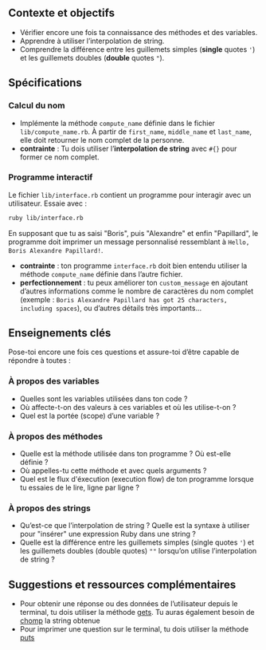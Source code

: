 ## Contexte et objectifs

- Vérifier encore une fois ta connaissance des méthodes et des variables.
- Apprendre à utiliser l’interpolation de string.
- Comprendre la différence entre les guillemets simples (**single** quotes `'`) et les guillemets doubles (**double** quotes `"`).

## Spécifications

### Calcul du nom

- Implémente la méthode `compute_name` définie dans le fichier `lib/compute_name.rb`. À partir de `first_name`, `middle_name` et `last_name`, elle doit retourner le nom complet de la personne.
- **contrainte** : Tu dois utiliser l’**interpolation de string** avec `#{}` pour former ce nom complet.

### Programme interactif

Le fichier `lib/interface.rb` contient un programme pour interagir avec un utilisateur. Essaie avec :

```bash
ruby lib/interface.rb
```

En supposant que tu as saisi "Boris", puis "Alexandre" et enfin "Papillard", le programme doit imprimer un message personnalisé ressemblant à `Hello, Boris Alexandre Papillard!`.

- **contrainte** : ton programme `interface.rb` doit bien entendu utiliser la méthode `compute_name` définie dans l’autre fichier.
- **perfectionnement** : tu peux améliorer ton `custom_message` en ajoutant d’autres informations comme le nombre de caractères du nom complet (exemple : `Boris Alexandre Papillard has got 25 characters, including spaces`), ou d’autres détails très importants…

## Enseignements clés

Pose-toi encore une fois ces questions et assure-toi d’être capable de répondre à toutes :

### À propos des variables

- Quelles sont les variables utilisées dans ton code ?
- Où affecte-t-on des valeurs à ces variables et où les utilise-t-on ?
- Quel est la portée (scope) d’une variable ?

### À propos des méthodes

- Quelle est la méthode utilisée dans ton programme ? Où est-elle définie ?
- Où appelles-tu cette méthode et avec quels arguments ?
- Quel est le flux d'éxecution (execution flow) de ton programme lorsque tu essaies de le lire, ligne par ligne ?

### À propos des strings

- Qu’est-ce que l’interpolation de string ? Quelle est la syntaxe à utiliser pour "insérer" une expression Ruby dans une string ?
- Quelle est la différence entre les guillemets simples (single quotes `'`) et les guillemets doubles (double quotes) `""` lorsqu’on utilise l’interpolation de string ?

## Suggestions et ressources complémentaires

- Pour obtenir une réponse ou des données de l’utilisateur depuis le terminal, tu dois utiliser la méthode [gets](http://www.ruby-doc.org/docs/Tutorial/part_02/user_input.html). Tu auras également besoin de [chomp](https://ruby-doc.org/core-3.1.2/String.html#method-i-chomp) la string obtenue
- Pour imprimer une question sur le terminal, tu dois utiliser la méthode [puts](https://ruby-doc.org/core-3.1.2/IO.html#method-i-puts)

